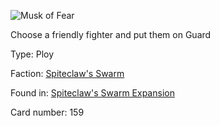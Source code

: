 
![Musk of Fear](https://warhammerunderworlds.com/wp-content/uploads/sites/6/2018/02/159_ENG.png)

Choose a friendly fighter and put them on Guard

Type: Ploy

Faction: [Spiteclaw's Swarm](/factions/spiteclaws-swarm.md)

Found in: [Spiteclaw's Swarm Expansion](/locations/spiteclaws-swarm-expansion.md)

Card number: 159
